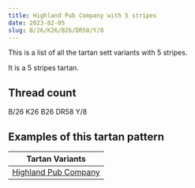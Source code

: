 ```yaml
---
title: Highland Pub Company with 5 stripes
date: 2023-02-05
slug: B/26/K26/B26/DR58/Y/8
---
```

This is a list of all the tartan sett variants with 5 stripes.

It is a 5 stripes tartan.


## Thread count
B/26 K26 B26 DR58 Y/8

## Examples of this tartan pattern

| Tartan Variants |
|---------------|
| [Highland Pub Company](/variants/b/26/k26/b26/dr58/y/8-b304080-dr900030-k000000-yf0c000)||
